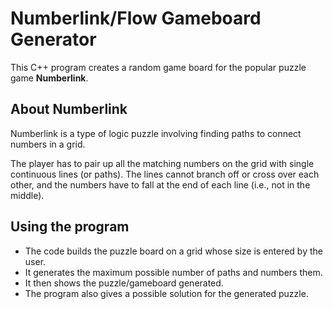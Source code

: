 # Numberlink/Flow Gameboard Generator
This C++ program creates a random game board for the popular puzzle game **Numberlink**. 

## About Numberlink

Numberlink is a type of logic puzzle involving finding paths to connect numbers in a grid.

The player has to pair up all the matching numbers on the grid with single continuous lines (or paths). The lines cannot branch off or cross over each other, and the numbers have to fall at the end of each line (i.e., not in the middle).

## Using the program

* The code builds the puzzle board on a grid whose size is entered by the user.
* It generates the maximum possible number of paths and numbers them.
* It then shows the puzzle/gameboard generated. 
* The program also gives a possible solution for the generated puzzle.
